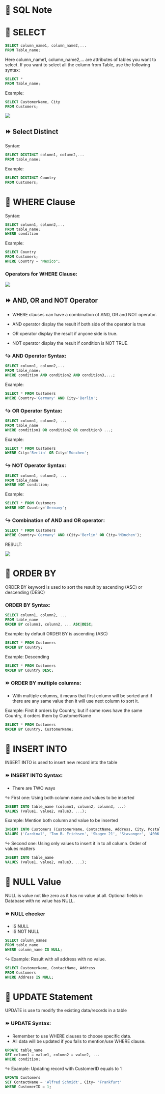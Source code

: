 # :minidisc: SQL Note

# :page_with_curl: SELECT 

```sql
SELECT column_name1, column_name2,...
FROM Table_name;
```

Here column_name1, column_name2,... are attributes of tables you want to select. 
If you want to select all the column from Table, use the following syntax:

```sql
SELECT * 
FROM Table_name;
```

Example: 
```sql
SELECT CustomerName, City 
FROM Customers;
```

![](select.JPG)

## :fast_forward: Select Distinct

Syntax:
```sql
SELECT DISTINCT column1, column2,...
FROM table_name;
```

Example:
```sql
SELECT DISTINCT Country
FROM Customers;
```

# :page_with_curl: WHERE Clause

Syntax:
```sql
SELECT column1, column2,...
FROM table_name;
WHERE condition
```

Example:
```sql
SELECT Country
FROM Customers;
WHERE Country = "Mexico";
```

### Operators for WHERE Clause:

![](where.JPG)


## :fast_forward: AND, OR and NOT Operator

- WHERE clauses can have a combination of AND, OR and NOT operator.

- AND operator display the result if both side of the operator is true
- OR operator display the result if anyone side is true.
- NOT operator display the result if condition is NOT TRUE.

### :arrow_right_hook: AND Operator Syntax:
```sql
SELECT column1, column2,...
FROM table_name;
WHERE condition AND condition2 AND condition3,...;
```

Example:
```sql
SELECT * FROM Customers
WHERE Country='Germany' AND City='Berlin';
```
### :arrow_right_hook: OR Operator Syntax:
```sql
SELECT column1, column2, ...
FROM table_name
WHERE condition1 OR condition2 OR condition3 ...;
```

Example:
```sql
SELECT * FROM Customers
WHERE City='Berlin' OR City='München';
```
### :arrow_right_hook: NOT Operator Syntax:
```sql
SELECT column1, column2, ...
FROM table_name
WHERE NOT condition;
```

Example:
```sql
SELECT * FROM Customers
WHERE NOT Country='Germany';
```

### :arrow_right_hook: Combination of AND and OR operator:

```sql
SELECT * FROM Customers
WHERE Country='Germany' AND (City='Berlin' OR City='München');
```
RESULT:

![](andOR.jpg)






# :page_with_curl: ORDER BY 

ORDER BY keyword is used to sort the result by ascending (ASC) or descending (DESC) 

### ORDER BY Syntax:

```sql
SELECT column1, column2, ...
FROM table_name
ORDER BY column1, column2, ... ASC|DESC;
```
Example: by default ORDER BY is ascending (ASC)
```sql
SELECT * FROM Customers
ORDER BY Country;
```
Example: Descending
```sql
SELECT * FROM Customers
ORDER BY Country DESC;
```

### :fast_forward: ORDER BY multiple columns:

- With multiple columns, it means that first column will be sorted and if there are any same value then it will use next column to sort it. 

Example: First it orders by Country, but if some rows have the same Country, it orders them by CustomerName
```sql
SELECT * FROM Customers
ORDER BY Country, CustomerName;
```




# :page_with_curl: INSERT INTO

INSERT INTO is used to insert new record into the table


###  :fast_forward: INSERT INTO Syntax:
- There are TWO ways
  
:arrow_right_hook: First one: Using both column name and values to be inserted

```sql
INSERT INTO table_name (column1, column2, column3, ...)
VALUES (value1, value2, value3, ...);
```
Example: Mention both column and value to be inserted
```sql
INSERT INTO Customers (CustomerName, ContactName, Address, City, PostalCode, Country)
VALUES ('Cardinal', 'Tom B. Erichsen', 'Skagen 21', 'Stavanger', '4006', 'Norway');
```
 
:arrow_right_hook: Second one: Using only values to insert it in to all column. Order of values matters

```sql
INSERT INTO table_name
VALUES (value1, value2, value3, ...);
```





# :page_with_curl: NULL Value

NULL is value not like zero as it has no value at all. Optional fields in Database with no value has NULL.

### :fast_forward: NULL checker
- IS NULL
- IS NOT NULL

```sql
SELECT column_names
FROM table_name
WHERE column_name IS NULL;
```
:arrow_right_hook: Example: Result with all address with no value.
```sql
SELECT CustomerName, ContactName, Address
FROM Customers
WHERE Address IS NULL;
```






# :page_with_curl: UPDATE Statement

UPDATE is use to modify the existing data/records in a table

###  :fast_forward: UPDATE Syntax:
- Remember to use WHERE clauses to choose specific data.
- All data will be updated if you fails to mention/use WHERE clause. 

```sql
UPDATE table_name
SET column1 = value1, column2 = value2, ...
WHERE condition;
```
:arrow_right_hook: Example: Updating record with CustomerID equals to 1
```sql
UPDATE Customers
SET ContactName = 'Alfred Schmidt', City= 'Frankfurt'
WHERE CustomerID = 1;
```